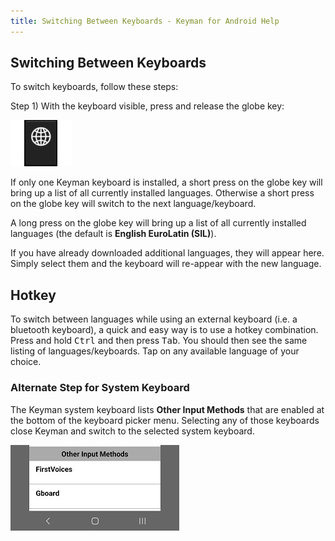 ```yaml
---
title: Switching Between Keyboards - Keyman for Android Help
---
```


## Switching Between Keyboards
To switch keyboards, follow these steps:

Step 1)
With the keyboard visible, press and release the globe key:

![](../android_images/globe-ap.png)

If only one Keyman keyboard is installed, a short press on the globe key will bring up a list of all currently installed languages. Otherwise a short press on the globe key will switch to the next language/keyboard. 

A long press on the globe key will bring up a list of all currently installed languages (the default is **English EuroLatin (SIL)**). 

If you have already downloaded additional languages, they will appear here.
Simply select them and the keyboard will re-appear with the new language.

## Hotkey
To switch between languages while using an external keyboard (i.e. a bluetooth keyboard), a quick and easy way is to
use a hotkey combination. Press and hold <kbd>Ctrl</kbd> and then press <kbd>Tab</kbd>.
You should then see the same listing of languages/keyboards. Tap on any available language of your choice.

### Alternate Step for System Keyboard

The Keyman system keyboard lists **Other Input Methods** that are enabled at the bottom of
the keyboard picker menu. Selecting any of those keyboards close Keyman and switch to the selected system keyboard.

![](../android_images/other-input-methods.png)

